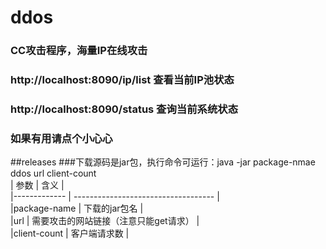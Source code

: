 # ddos
### CC攻击程序，海量IP在线攻击

### http://localhost:8090/ip/list 查看当前IP池状态<br/>
### http://localhost:8090/status  查询当前系统状态

### 如果有用请点个小心心

##releases
###下载源码是jar包，执行命令可运行：java -jar package-nmae ddos url client-count<br/>
|     参数     |                   含义              |<br/>
|------------- | ----------------------------------- |<br/>
|package-name  | 下载的jar包名                       |<br/>
|url           | 需要攻击的网站链接（注意只能get请求） |<br/>
|client-count  | 客户端请求数                         |<br/>

